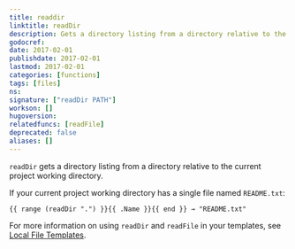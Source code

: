```yaml
---
title: readdir
linktitle: readDir
description: Gets a directory listing from a directory relative to the current working directory.
godocref:
date: 2017-02-01
publishdate: 2017-02-01
lastmod: 2017-02-01
categories: [functions]
tags: [files]
ns:
signature: ["readDir PATH"]
workson: []
hugoversion:
relatedfuncs: [readFile]
deprecated: false
aliases: []
---
```


`readDir` gets a directory listing from a directory relative to the current project working directory.

If your current project working directory has a single file named `README.txt`:

```
{{ range (readDir ".") }}{{ .Name }}{{ end }} → "README.txt"
```

For more information on using `readDir` and `readFile` in your templates, see [Local File Templates][local].

[local]: /templates/files/

